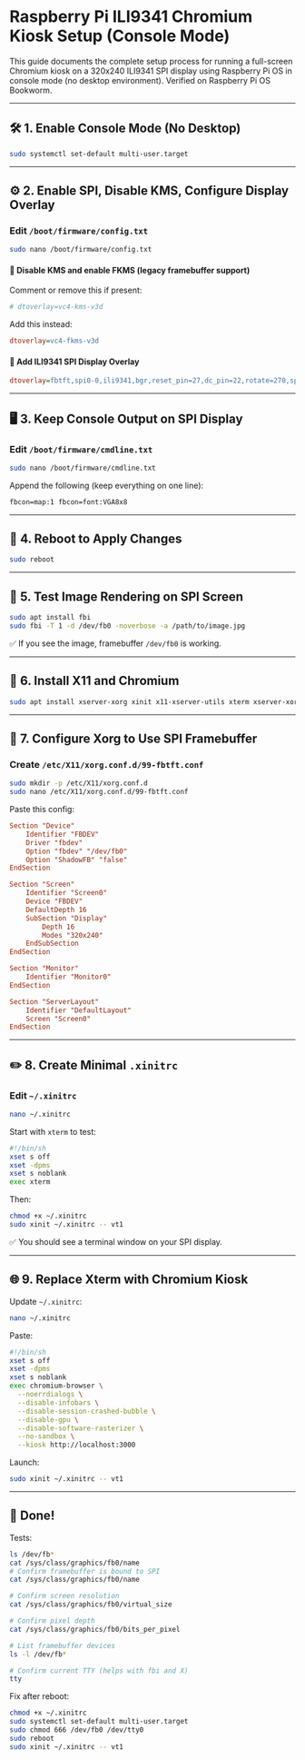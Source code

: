 # Raspberry Pi ILI9341 Chromium Kiosk Setup (Console Mode)

This guide documents the complete setup process for running a full-screen Chromium kiosk on a 320x240 ILI9341 SPI display using Raspberry Pi OS in console mode (no desktop environment). Verified on Raspberry Pi OS Bookworm.

---

## 🛠️ 1. Enable Console Mode (No Desktop)

```bash
sudo systemctl set-default multi-user.target
```

---

## ⚙️ 2. Enable SPI, Disable KMS, Configure Display Overlay

### Edit `/boot/firmware/config.txt`

```bash
sudo nano /boot/firmware/config.txt
```

#### 🔧 Disable KMS and enable FKMS (legacy framebuffer support)

Comment or remove this if present:

```ini
# dtoverlay=vc4-kms-v3d
```

Add this instead:

```ini
dtoverlay=vc4-fkms-v3d
```

#### 🔧 Add ILI9341 SPI Display Overlay

```ini
dtoverlay=fbtft,spi0-0,ili9341,bgr,reset_pin=27,dc_pin=22,rotate=270,speed=64000000
```

---

## 🖥️ 3. Keep Console Output on SPI Display

### Edit `/boot/firmware/cmdline.txt`

```bash
sudo nano /boot/firmware/cmdline.txt
```

Append the following (keep everything on one line):

```txt
fbcon=map:1 fbcon=font:VGA8x8
```

---

## 🔁 4. Reboot to Apply Changes

```bash
sudo reboot
```

---

## 🧪 5. Test Image Rendering on SPI Screen

```bash
sudo apt install fbi
sudo fbi -T 1 -d /dev/fb0 -noverbose -a /path/to/image.jpg
```

✅ If you see the image, framebuffer `/dev/fb0` is working.

---

## 🧰 6. Install X11 and Chromium

```bash
sudo apt install xserver-xorg xinit x11-xserver-utils xterm xserver-xorg-video-fbdev chromium-browser
```

---

## 🧱 7. Configure Xorg to Use SPI Framebuffer

### Create `/etc/X11/xorg.conf.d/99-fbtft.conf`

```bash
sudo mkdir -p /etc/X11/xorg.conf.d
sudo nano /etc/X11/xorg.conf.d/99-fbtft.conf
```

Paste this config:

```ini
Section "Device"
    Identifier "FBDEV"
    Driver "fbdev"
    Option "fbdev" "/dev/fb0"
    Option "ShadowFB" "false"
EndSection

Section "Screen"
    Identifier "Screen0"
    Device "FBDEV"
    DefaultDepth 16
    SubSection "Display"
        Depth 16
        Modes "320x240"
    EndSubSection
EndSection

Section "Monitor"
    Identifier "Monitor0"
EndSection

Section "ServerLayout"
    Identifier "DefaultLayout"
    Screen "Screen0"
EndSection
```

---

## ✏️ 8. Create Minimal `.xinitrc`

### Edit `~/.xinitrc`

```bash
nano ~/.xinitrc
```

Start with `xterm` to test:

```sh
#!/bin/sh
xset s off
xset -dpms
xset s noblank
exec xterm
```

Then:

```bash
chmod +x ~/.xinitrc
sudo xinit ~/.xinitrc -- vt1
```

✅ You should see a terminal window on your SPI display.

---

## 🌐 9. Replace Xterm with Chromium Kiosk

Update `~/.xinitrc`:

```bash
nano ~/.xinitrc
```

Paste:

```sh
#!/bin/sh
xset s off
xset -dpms
xset s noblank
exec chromium-browser \
  --noerrdialogs \
  --disable-infobars \
  --disable-session-crashed-bubble \
  --disable-gpu \
  --disable-software-rasterizer \
  --no-sandbox \
  --kiosk http://localhost:3000
```

Launch:

```bash
sudo xinit ~/.xinitrc -- vt1
```

---

## 🏁 Done!

Tests:

```bash
ls /dev/fb*
cat /sys/class/graphics/fb0/name
# Confirm framebuffer is bound to SPI
cat /sys/class/graphics/fb0/name

# Confirm screen resolution
cat /sys/class/graphics/fb0/virtual_size

# Confirm pixel depth
cat /sys/class/graphics/fb0/bits_per_pixel

# List framebuffer devices
ls -l /dev/fb*

# Confirm current TTY (helps with fbi and X)
tty

```

Fix after reboot:

```bash
chmod +x ~/.xinitrc
sudo systemctl set-default multi-user.target
sudo chmod 666 /dev/fb0 /dev/tty0
sudo reboot
sudo xinit ~/.xinitrc -- vt1
```
